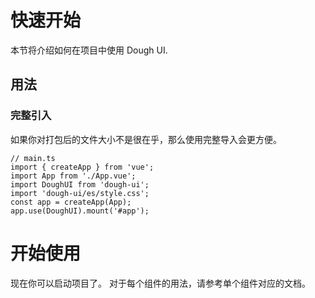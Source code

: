 # 快速开始

本节将介绍如何在项目中使用 Dough UI.
## 用法
### 完整引入
如果你对打包后的文件大小不是很在乎，那么使用完整导入会更方便。
```
// main.ts
import { createApp } from 'vue';
import App from './App.vue';
import DoughUI from 'dough-ui';
import 'dough-ui/es/style.css';
const app = createApp(App);
app.use(DoughUI).mount('#app');
```
# 开始使用
现在你可以启动项目了。 对于每个组件的用法，请参考单个组件对应的文档。